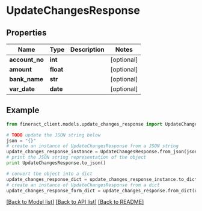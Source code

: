 # UpdateChangesResponse


## Properties

Name | Type | Description | Notes
------------ | ------------- | ------------- | -------------
**account_no** | **int** |  | [optional] 
**amount** | **float** |  | [optional] 
**bank_name** | **str** |  | [optional] 
**var_date** | **date** |  | [optional] 

## Example

```python
from fineract_client.models.update_changes_response import UpdateChangesResponse

# TODO update the JSON string below
json = "{}"
# create an instance of UpdateChangesResponse from a JSON string
update_changes_response_instance = UpdateChangesResponse.from_json(json)
# print the JSON string representation of the object
print UpdateChangesResponse.to_json()

# convert the object into a dict
update_changes_response_dict = update_changes_response_instance.to_dict()
# create an instance of UpdateChangesResponse from a dict
update_changes_response_form_dict = update_changes_response.from_dict(update_changes_response_dict)
```
[[Back to Model list]](../README.md#documentation-for-models) [[Back to API list]](../README.md#documentation-for-api-endpoints) [[Back to README]](../README.md)


